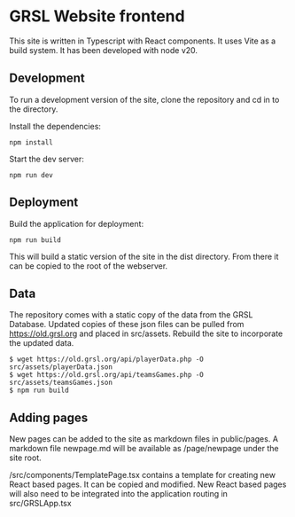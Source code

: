 # GRSL Website frontend

This site is written in Typescript with React components.  It uses Vite as a build system.  It has been developed with node v20.   

## Development

To run a development version of the site, clone the repository and cd in to the directory.  

Install the dependencies:
```
npm install
```

Start the dev server:
```
npm run dev
```

## Deployment

Build the application for deployment:
```
npm run build
```

This will build a static version of the site in the dist directory.  From there it can be copied to the root of the webserver.

## Data

The repository comes with a static copy of the data from the GRSL Database.  Updated copies of these json files can be pulled from https://old.grsl.org and placed in src/assets.  Rebuild the site to incorporate the updated data. 

```
$ wget https://old.grsl.org/api/playerData.php -O src/assets/playerData.json
$ wget https://old.grsl.org/api/teamsGames.php -O src/assets/teamsGames.json
$ npm run build
```

## Adding pages

New pages can be added to the site as markdown files in public/pages.  A markdown file newpage.md will be available as /page/newpage under the site root.  

/src/components/TemplatePage.tsx contains a template for creating new React based pages.  It can be copied and modified.  New React based pages will also need to be integrated into the application routing in src/GRSLApp.tsx
    